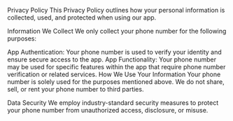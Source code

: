 Privacy Policy
This Privacy Policy outlines how your personal information is collected, used, and protected when using our app.

Information We Collect
We only collect your phone number for the following purposes:

App Authentication: Your phone number is used to verify your identity and ensure secure access to the app.
App Functionality: Your phone number may be used for specific features within the app that require phone number verification or related services.
How We Use Your Information
Your phone number is solely used for the purposes mentioned above. We do not share, sell, or rent your phone number to third parties.

Data Security
We employ industry-standard security measures to protect your phone number from unauthorized access, disclosure, or misuse.
